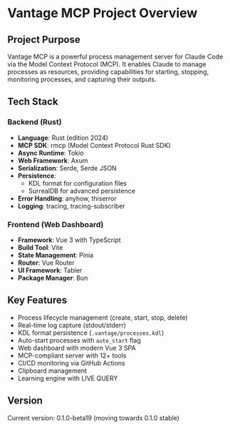 # Vantage MCP Project Overview

## Project Purpose
Vantage MCP is a powerful process management server for Claude Code via the Model Context Protocol (MCP). It enables Claude to manage processes as resources, providing capabilities for starting, stopping, monitoring processes, and capturing their outputs.

## Tech Stack

### Backend (Rust)
- **Language**: Rust (edition 2024)
- **MCP SDK**: rmcp (Model Context Protocol Rust SDK)
- **Async Runtime**: Tokio
- **Web Framework**: Axum
- **Serialization**: Serde, Serde JSON
- **Persistence**: 
  - KDL format for configuration files
  - SurrealDB for advanced persistence
- **Error Handling**: anyhow, thiserror
- **Logging**: tracing, tracing-subscriber

### Frontend (Web Dashboard)
- **Framework**: Vue 3 with TypeScript
- **Build Tool**: Vite
- **State Management**: Pinia
- **Router**: Vue Router
- **UI Framework**: Tabler
- **Package Manager**: Bun

## Key Features
- Process lifecycle management (create, start, stop, delete)
- Real-time log capture (stdout/stderr)
- KDL format persistence (`.vantage/processes.kdl`)
- Auto-start processes with `auto_start` flag
- Web dashboard with modern Vue 3 SPA
- MCP-compliant server with 12+ tools
- CI/CD monitoring via GitHub Actions
- Clipboard management
- Learning engine with LIVE QUERY

## Version
Current version: 0.1.0-beta19 (moving towards 0.1.0 stable)